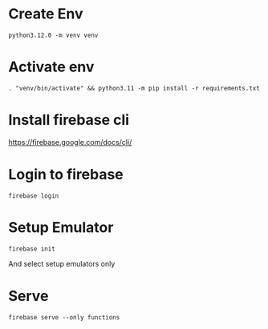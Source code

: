 # Create Env
```shell
python3.12.0 -m venv venv
```

# Activate env
```shell
. "venv/bin/activate" && python3.11 -m pip install -r requirements.txt
```

# Install firebase cli
https://firebase.google.com/docs/cli/

# Login to firebase
```shell
firebase login
```

# Setup Emulator
```shell
firebase init
```
And select setup emulators only

# Serve
```shell
firebase serve --only functions
```
